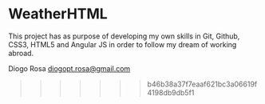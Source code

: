 # WeatherHTML

This project has as purpose of developing my own skills in Git, Github, CSS3, HTML5 and Angular JS in order to follow my dream of working abroad.

Diogo Rosa <diogopt.rosa@gmail.com>
>>>>>>> b46b38a37f7eaaf621bc3a06619f4198db9db5f1
